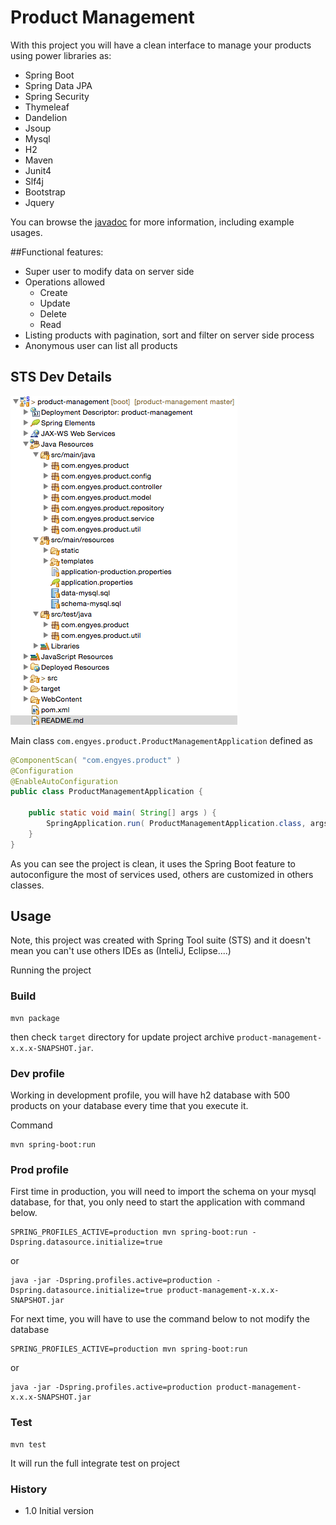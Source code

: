 # Product Management

With this project you will have a clean interface to manage your products using power libraries as:

 - Spring Boot
 - Spring Data JPA 
 - Spring Security
 - Thymeleaf
 - Dandelion 
 - Jsoup
 - Mysql 
 - H2 
 - Maven 
 - Junit4
 - Slf4j
 - Bootstrap
 - Jquery
 
 
 You can browse the [javadoc](https://github.com/brrandrade/product-management/apidocs/index.html) for more information, including example usages.

##Functional features:

- Super user to modify data on server side
- Operations allowed
	- Create
	- Update
	- Delete
	- Read
- Listing products with pagination, sort and filter on server side process
- Anonymous user can list all products

## STS Dev Details

![](sts-dev.png)

Main class 
`com.engyes.product.ProductManagementApplication` defined as

```java
@ComponentScan( "com.engyes.product" )
@Configuration
@EnableAutoConfiguration
public class ProductManagementApplication {

	public static void main( String[] args ) {
		SpringApplication.run( ProductManagementApplication.class, args );
	}
}
```

As you can see the project is clean, it uses the Spring Boot feature to autoconfigure the most of services used, others are customized in others classes.

## Usage

Note, this project was created with Spring Tool suite (STS) and it doesn't mean you can't use others IDEs as (InteliJ, Eclipse....)

Running the project

### Build

	mvn package
      
then check `target` directory for update project archive `product-management-x.x.x-SNAPSHOT.jar`.

### Dev profile

Working in development profile, you will have h2 database with 500 products on your database every time that you execute it.

Command

	mvn spring-boot:run

### Prod profile

First time in production, you will need to import the schema on your mysql database, for that, you only need to start the application with command below.

	SPRING_PROFILES_ACTIVE=production mvn spring-boot:run -Dspring.datasource.initialize=true
	
or

	java -jar -Dspring.profiles.active=production -Dspring.datasource.initialize=true product-management-x.x.x-SNAPSHOT.jar 

For next time, you will have to use the command below to not modify the database

	SPRING_PROFILES_ACTIVE=production mvn spring-boot:run

or

	java -jar -Dspring.profiles.active=production product-management-x.x.x-SNAPSHOT.jar 


### Test

	mvn test
      
It will run the full integrate test on project


### History

- 1.0 Initial version
